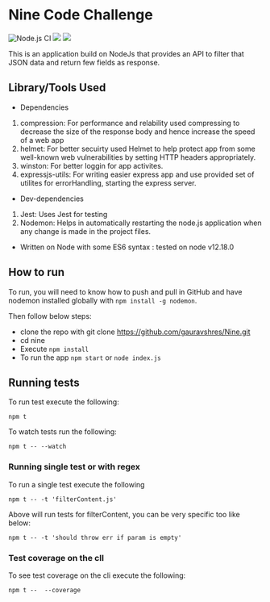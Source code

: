 # Nine Code Challenge

![Node.js CI](https://github.com/gauravshres/NineAPI/workflows/Node.js%20CI/badge.svg)
<a href="https://codeclimate.com/github/gauravshres/NineAPI/test_coverage"><img src="https://api.codeclimate.com/v1/badges/eff1539c18ee45de6b6e/test_coverage" /></a>
<a href="https://codeclimate.com/github/gauravshres/NineAPI/maintainability"><img src="https://api.codeclimate.com/v1/badges/eff1539c18ee45de6b6e/maintainability" /></a>

This is an application build on NodeJs that provides an API to filter that JSON data and return few fields as response.

## Library/Tools Used

- Dependencies

1. compression: For performance and relability used compressing to decrease the size of the response body and hence increase the speed of a web app
2. helmet: For better secuirty used Helmet to help protect app from some well-known web vulnerabilities by setting HTTP headers appropriately.
3. winston: For better loggin for app activites.
4. expressjs-utils: For writing easier express app and use provided set of utilites for errorHandling, starting the express server.

- Dev-dependencies

1. Jest: Uses Jest for testing
2. Nodemon: Helps in automatically restarting the node.js application when any change is made in the project files.

- Written on Node with some ES6 syntax : tested on node v12.18.0

## How to run

To run, you will need to know how to push and pull in GitHub and have nodemon installed globally with `npm install -g nodemon`.

Then follow below steps:

- clone the repo with git clone https://github.com/gauravshres/Nine.git
- cd nine
- Execute `npm install`
- To run the app `npm start` or `node index.js`

## Running tests

To run test execute the following:

```
npm t
```

To watch tests run the following:

```
npm t -- --watch
```

### Running single test or with regex

To run a single test execute the following

```
npm t -- -t 'filterContent.js'
```

Above will run tests for filterContent, you can be very specific too like below:

```
npm t -- -t 'should throw err if param is empty'
```

### Test coverage on the cll

To see test coverage on the cli execute the following:

```
npm t --  --coverage
```
